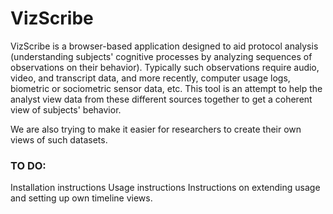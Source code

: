 # VizScribe
VizScribe is a browser-based application designed to aid protocol analysis (understanding subjects' cognitive processes by analyzing sequences of observations on their behavior).
Typically such observations require audio, video, and transcript data, and more recently, computer usage logs, biometric or sociometric sensor data, etc.
This tool is an attempt to help the analyst view data from these different sources together to get a coherent view of subjects' behavior.

We are also trying to make it easier for researchers to create their own views of such datasets.

### TO DO:
Installation instructions
Usage instructions
Instructions on extending usage and setting up own timeline views.
